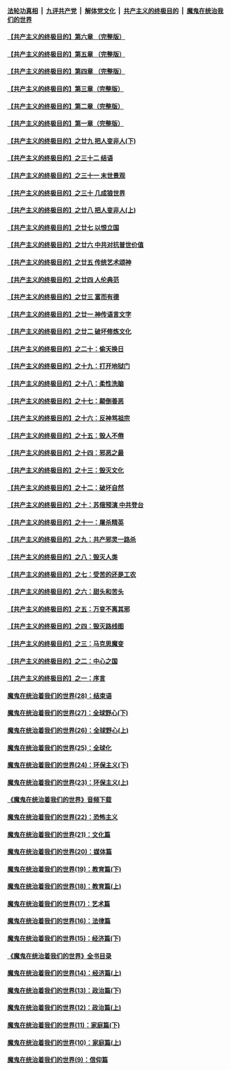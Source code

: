 

####  [法轮功真相](../../../../basic/blob/master/README.md?t=06252102) &nbsp;|&nbsp; [九评共产党](../../../../9ping.md/blob/master/README.md?t=06252102) &nbsp;|&nbsp; [解体党文化](../../../../jtdwh.md/blob/master/README.md?t=06252102)  &nbsp;|&nbsp; [共产主义的终极目的](../../../../gczydzjmd.md/blob/master/README.md?t=06252102) &nbsp;|&nbsp; [魔鬼在统治我们的世界](../../../../mgztzwmdsj.md/blob/master/README.md?t=06252102) 

#### [【共产主义的终极目的】第六章 （完整版）](../pages/nsc422/n11428913.md?t=06252102) 

#### [【共产主义的终极目的】第五章 （完整版）](../pages/nsc422/n11428912.md?t=06252102) 

#### [【共产主义的终极目的】第四章 （完整版）](../pages/nsc422/n11428907.md?t=06252102) 

#### [【共产主义的终极目的】第三章（完整版）](../pages/nsc422/n11428848.md?t=06252102) 

#### [【共产主义的终极目的】第二章（完整版）](../pages/nsc422/n11428831.md?t=06252102) 

#### [【共产主义的终极目的】第一章（完整版）](../pages/nsc422/n11417651.md?t=06252102) 

#### [【共产主义的终极目的】之廿九 把人变非人(下)](../pages/nsc422/n11344140.md?t=06252102) 

#### [【共产主义的终极目的】之三十二 结语](../pages/nsc422/n11360535.md?t=06252102) 

#### [【共产主义的终极目的】之三十一 末世景观](../pages/nsc422/n11351129.md?t=06252102) 

#### [【共产主义的终极目的】之三十 几成狼世界](../pages/nsc422/n11348280.md?t=06252102) 

#### [【共产主义的终极目的】之廿八 把人变非人(上)](../pages/nsc422/n11340492.md?t=06252102) 

#### [【共产主义的终极目的】之廿七 以恨立国](../pages/nsc422/n11336944.md?t=06252102) 

#### [【共产主义的终极目的】之廿六 中共对抗普世价值](../pages/nsc422/n11324785.md?t=06252102) 

#### [【共产主义的终极目的】之廿五 传统艺术颂神](../pages/nsc422/n11296396.md?t=06252102) 

#### [【共产主义的终极目的】之廿四 人伦典范](../pages/nsc422/n11296397.md?t=06252102) 

#### [【共产主义的终极目的】之廿三 富而有德](../pages/nsc422/n11283598.md?t=06252102) 

#### [【共产主义的终极目的】之廿一 神传语言文字](../pages/nsc422/n11263265.md?t=06252102) 

#### [【共产主义的终极目的】之廿二 破坏修炼文化](../pages/nsc422/n11245728.md?t=06252102) 

#### [【共产主义的终极目的】之二十：偷天换日](../pages/nsc422/n11238846.md?t=06252102) 

#### [【共产主义的终极目的】之十九：打开地狱门](../pages/nsc422/n11206376.md?t=06252102) 

#### [【共产主义的终极目的】之十八：柔性洗脑](../pages/nsc422/n11199994.md?t=06252102) 

#### [【共产主义的终极目的】之十七：颠倒善恶](../pages/nsc422/n11179782.md?t=06252102) 

#### [【共产主义的终极目的】之十六：反神骂祖宗](../pages/nsc422/n11166798.md?t=06252102) 

#### [【共产主义的终极目的】之十五：毁人不倦](../pages/nsc422/n11166792.md?t=06252102) 

#### [【共产主义的终极目的】之十四：邪恶之最](../pages/nsc422/n11150249.md?t=06252102) 

#### [【共产主义的终极目的】之十三：毁灭文化](../pages/nsc422/n11135227.md?t=06252102) 

#### [【共产主义的终极目的】之十二：破坏自然](../pages/nsc422/n11135214.md?t=06252102) 

#### [【共产主义的终极目的】之十：苏俄预演 中共登台](../pages/nsc422/n11118424.md?t=06252102) 

#### [【共产主义的终极目的】之十一：屠杀精英](../pages/nsc422/n11118442.md?t=06252102) 

#### [【共产主义的终极目的】之九：共产邪灵一路杀](../pages/nsc422/n11114139.md?t=06252102) 

#### [【共产主义的终极目的】之八：毁灭人类](../pages/nsc422/n11108503.md?t=06252102) 

#### [【共产主义的终极目的】之七：受苦的还是工农](../pages/nsc422/n11101809.md?t=06252102) 

#### [【共产主义的终极目的】之六：甜头和苦头](../pages/nsc422/n11096971.md?t=06252102) 

#### [【共产主义的终极目的】之五：万变不离其邪](../pages/nsc422/n11091285.md?t=06252102) 

#### [【共产主义的终极目的】之四：毁灭路线图](../pages/nsc422/n11086284.md?t=06252102) 

#### [【共产主义的终极目的】之三：马克思魔变](../pages/nsc422/n11061941.md?t=06252102) 

#### [【共产主义的终极目的】之二：中心之国](../pages/nsc422/n11047728.md?t=06252102) 

#### [【共产主义的终极目的】之一：序言](../pages/nsc422/n11086077.md?t=06252102) 

#### [魔鬼在统治着我们的世界(28)：结束语](../pages/nsc422/n10936246.md?t=06252102) 

#### [魔鬼在统治着我们的世界(27)：全球野心(下)](../pages/nsc422/n10928319.md?t=06252102) 

#### [魔鬼在统治着我们的世界(26)：全球野心(上)](../pages/nsc422/n10900318.md?t=06252102) 

#### [魔鬼在统治着我们的世界(25)：全球化](../pages/nsc422/n10788205.md?t=06252102) 

#### [魔鬼在统治着我们的世界(24)：环保主义(下)](../pages/nsc422/n10695307.md?t=06252102) 

#### [魔鬼在统治着我们的世界(23)：环保主义(上)](../pages/nsc422/n10688613.md?t=06252102) 

#### [《魔鬼在统治着我们的世界》音频下载](../pages/nsc422/n10635553.md?t=06252102) 

#### [魔鬼在统治着我们的世界(22)：恐怖主义](../pages/nsc422/n10614727.md?t=06252102) 

#### [魔鬼在统治着我们的世界(21)：文化篇](../pages/nsc422/n10597706.md?t=06252102) 

#### [魔鬼在统治着我们的世界(20)：媒体篇](../pages/nsc422/n10586579.md?t=06252102) 

#### [魔鬼在统治着我们的世界(19)：教育篇(下)](../pages/nsc422/n10564808.md?t=06252102) 

#### [魔鬼在统治着我们的世界(18)：教育篇(上)](../pages/nsc422/n10526970.md?t=06252102) 

#### [魔鬼在统治着我们的世界(17)：艺术篇](../pages/nsc422/n10499093.md?t=06252102) 

#### [魔鬼在统治着我们的世界(16)：法律篇](../pages/nsc422/n10485969.md?t=06252102) 

#### [魔鬼在统治着我们的世界(15)：经济篇(下)](../pages/nsc422/n10469975.md?t=06252102) 

#### [《魔鬼在统治着我们的世界》全书目录](../pages/nsc422/n10464261.md?t=06252102) 

#### [魔鬼在统治着我们的世界(14)：经济篇(上)](../pages/nsc422/n10457370.md?t=06252102) 

#### [魔鬼在统治着我们的世界(13)：政治篇(下)](../pages/nsc422/n10448270.md?t=06252102) 

#### [魔鬼在统治着我们的世界(12)：政治篇(上)](../pages/nsc422/n10444576.md?t=06252102) 

#### [魔鬼在统治着我们的世界(11)：家庭篇(下)](../pages/nsc422/n10440961.md?t=06252102) 

#### [魔鬼在统治着我们的世界(10)：家庭篇(上)](../pages/nsc422/n10435448.md?t=06252102) 

#### [魔鬼在统治着我们的世界(9)：信仰篇](../pages/nsc422/n10432159.md?t=06252102) 

